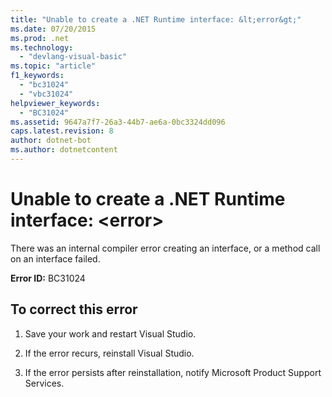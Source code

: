 ```yaml
---
title: "Unable to create a .NET Runtime interface: &lt;error&gt;"
ms.date: 07/20/2015
ms.prod: .net
ms.technology: 
  - "devlang-visual-basic"
ms.topic: "article"
f1_keywords: 
  - "bc31024"
  - "vbc31024"
helpviewer_keywords: 
  - "BC31024"
ms.assetid: 9647a7f7-26a3-44b7-ae6a-0bc3324dd096
caps.latest.revision: 8
author: dotnet-bot
ms.author: dotnetcontent
---
```

# Unable to create a .NET Runtime interface: &lt;error&gt;
There was an internal compiler error creating an interface, or a method call on an interface failed.  
  
 **Error ID:** BC31024  
  
## To correct this error  
  
1.  Save your work and restart Visual Studio.  
  
2.  If the error recurs, reinstall Visual Studio.  
  
3.  If the error persists after reinstallation, notify Microsoft Product Support Services.  
  

